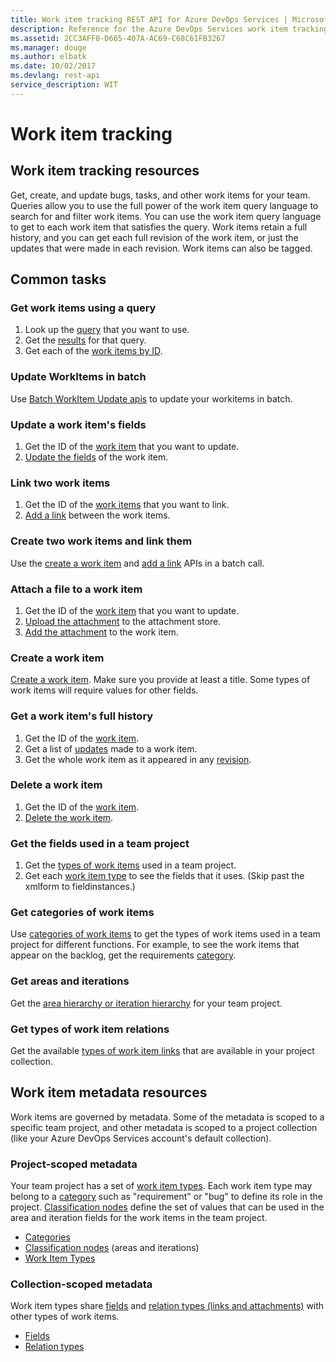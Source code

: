 ```yaml
---
title: Work item tracking REST API for Azure DevOps Services | Microsoft Docs
description: Reference for the Azure DevOps Services work item tracking REST API
ms.assetid: 2CC3AFF0-D665-407A-AC69-C68C61FB3267
ms.manager: douge
ms.author: elbatk
ms.date: 10/02/2017
ms.devlang: rest-api
service_description: WIT
---
```


# Work item tracking

## Work item tracking resources

Get, create, and update bugs, tasks, and other work items for your team.
Queries allow you to use the full power of the work item query language to search for and filter work items.
You can use the work item query language to get to each work item that satisfies the query.
Work items retain a full history, and you can get each full revision of the work item, or just the updates that were made in each revision. Work items can also be tagged.

## Common tasks

### Get work items using a query
1. Look up the [query](xref:vsts.wit.queries) that you want to use.
2. Get the [results](xref:vsts.wit.wiql) for that query.
3. Get each of the [work items by ID](xref:vsts.wit.workitems.list).

### Update WorkItems in batch
Use [Batch WorkItem Update apis](https://aka.ms/witbatchupdate) to update your workitems in batch.

### Update a work item's fields
1. Get the ID of the [work item](xref:vsts.wit.workitems.list) that you want to update.
2. [Update the fields](xref:vsts.wit.workitems.update) of the work item.


### Link two work items
1. Get the ID of the [work items](xref:vsts.wit.workitems.list) that you want to link.
2. [Add a link](xref:vsts.wit.workitems.update) between the work items.

### Create two work items and link them
Use the [create a work item](xref:vsts.wit.workitems.create) and [add a link](xref:vsts.wit.workitems.update) APIs in a batch call.

### Attach a file to a work item
1. Get the ID of the [work item](xref:vsts.wit.workitems.list) that you want to update.
2. [Upload the attachment](xref:vsts.wit.attachments.create) to the attachment store.
3. [Add the attachment](xref:vsts.wit.workitems.update) to the work item.

### Create a work item
[Create a work item](xref:vsts.wit.workitems.create).
Make sure you provide at least a title. Some types of work items will require values for other fields.

### Get a work item's full history
1. Get the ID of the [work item](xref:vsts.wit.workitems.list).
2. Get a list of [updates](xref:vsts.wit.updates.list) made to a work item.
3. Get the whole work item as it appeared in any [revision](xref:vsts.wit.revisions).

### Delete a work item
1. Get the ID of the [work item](xref:vsts.wit.workitems.list).
2. [Delete the work item](xref:vsts.wit.workitems.delete).

### Get the fields used in a team project
1. Get the [types of work items](xref:vsts.wit.workitemtypes.list) used in a team project.
2. Get each [work item type](xref:vsts.wit.workitemtypes.get) to see the fields that it uses. (Skip past the xmlform to fieldinstances.)

### Get categories of work items
Use [categories of work items](xref:vsts.wit.workitemtypecategories.list) to get the types of work items used in a team project for different functions.
For example, to see the work items that appear on the backlog, get the requirements [category](xref:vsts.wit.workitemtypecategories.get).

### Get areas and iterations
Get the [area hierarchy or iteration hierarchy](xref:vsts.wit.classificationnodes.get) for your team project.

### Get types of work item relations
Get the available [types of work item links](xref:vsts.wit.workitemrelationtypes.list) that are available in your project collection.

## Work item metadata resources

Work items are governed by metadata.
Some of the metadata is scoped to a specific team project, and other metadata is scoped to a project collection (like your Azure DevOps Services account's default collection).

### Project-scoped metadata

Your team project has a set of [work item types](xref:vsts.wit.workitemtypes). Each work item type may belong to a [category](xref:vsts.wit.workitemtypecategories) such as "requirement" or 
"bug" to define its role in the project.
[Classification nodes](xref:vsts.wit.classificationnodes) define the set of values that can be used in the area and iteration fields for the work items in the team project.

* [Categories](xref:vsts.wit.workitemtypecategories)
* [Classification nodes](xref:vsts.wit.classificationnodes) (areas and iterations)
* [Work Item Types](xref:vsts.wit.workitemtypes)

### Collection-scoped metadata

Work item types share [fields](xref:vsts.wit.fields) and [relation types (links and attachments)](xref:vsts.wit.workitemrelationtypes) with other types of work items.

* [Fields](xref:vsts.wit.fields)
* [Relation types](xref:vsts.wit.workitemrelationtypes)
